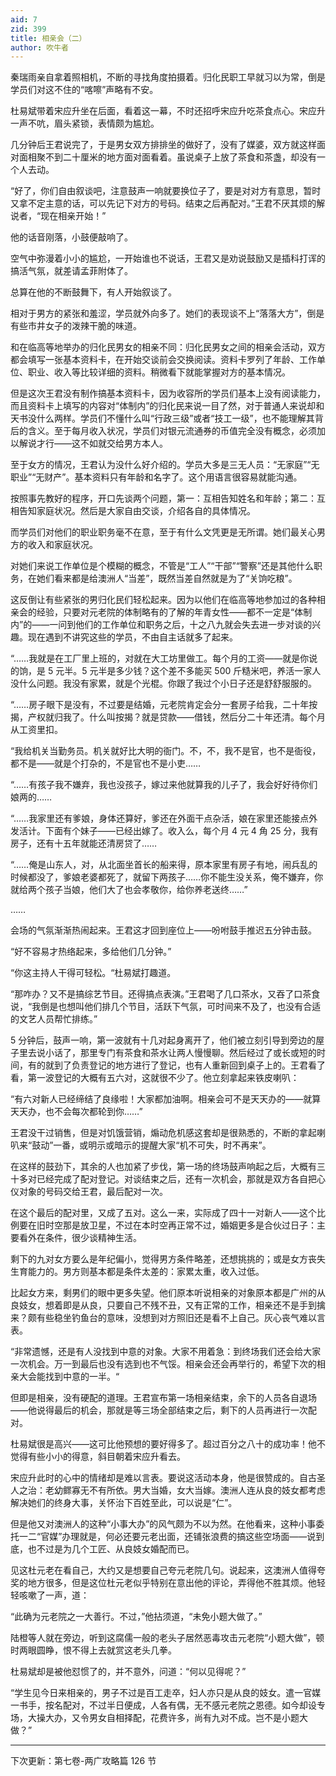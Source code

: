 ```yaml
---
aid: 7
zid: 399
title: 相亲会（二）
author: 吹牛者
---
```


秦瑞雨亲自拿着照相机，不断的寻找角度拍摄着。归化民职工早就习以为常，倒是学员们对这不住的“喀嚓”声略有不安。

杜易斌带着宋应升坐在后面，看着这一幕，不时还招呼宋应升吃茶食点心。宋应升一声不吭，眉头紧锁，表情颇为尴尬。

几分钟后王君说完了，于是男女双方排排坐的做好了，没有了媒婆，双方就这样面对面相聚不到二十厘米的地方面对面看着。虽说桌子上放了茶食和茶盏，却没有一个人去动。

“好了，你们自由叙谈吧，注意鼓声一响就要换位子了，要是对对方有意思，暂时又拿不定主意的话，可以先记下对方的号码。结束之后再配对。”王君不厌其烦的解说者，“现在相亲开始！”

他的话音刚落，小鼓便敲响了。

空气中弥漫着小小的尴尬，一开始谁也不说话，王君又是劝说鼓励又是插科打诨的搞活气氛，就差请孟菲附体了。

总算在他的不断鼓舞下，有人开始叙谈了。

相对于男方的紧张和羞涩，学员就外向多了。她们的表现谈不上“落落大方”，倒是有些市井女子的泼辣干脆的味道。

和在临高等地举办的归化民男女的相亲不同：归化民男女之间的相亲会活动，双方都会填写一张基本资料卡，在开始交谈前会交换阅读。资料卡罗列了年龄、工作单位、职业、收入等比较详细的资料。稍微看下就能掌握对方的基本情况。

但是这次王君没有制作搞基本资料卡，因为收容所的学员们基本上没有阅读能力，而且资料卡上填写的内容对“体制内”的归化民来说一目了然，对于普通人来说却和天书没什么两样。学员们不懂什么叫“行政三级”或者“技工一级”，也不能理解其背后的含义。至于每月收入状况，学员们对银元流通券的币值完全没有概念，必须加以解说才行――这不如就交给男方本人。

至于女方的情况，王君认为没什么好介绍的。学员大多是三无人员：“无家庭”“无职业”“无财产”。基本资料只有年龄和名字了。这个用语言很容易就能沟通。

按照事先教好的程序，开口先谈两个问题，第一：互相告知姓名和年龄；第二：互相告知家庭状况。然后是大家自由交谈，介绍各自的具体情况。

而学员们对他们的职业职务毫不在意，至于有什么文凭更是无所谓。她们最关心男方的收入和家庭状况。

对她们来说工作单位是个模糊的概念，不管是“工人”“干部”“警察”还是其他什么职务，在她们看来都是给澳洲人“当差”，既然当差自然就是为了“关饷吃粮”。

这反倒让有些紧张的男归化民们轻松起来。因为以他们在临高等地参加过的各种相亲会的经验，只要对元老院的体制略有的了解的年青女性――都不一定是“体制内”的――一问到他们的工作单位和职务之后，十之八九就会失去进一步对谈的兴趣。现在遇到不讲究这些的学员，不由自主话就多了起来。

“……我就是在工厂里上班的，对就在大工坊里做工。每个月的工资――就是你说的饷，是 5 元半。5 元半是多少钱？这个差不多能买 500 斤糙米吧，养活一家人没什么问题。我没有家累，就是个光棍。你跟了我过个小日子还是舒舒服服的。

“……房子眼下是没有，不过要是结婚，元老院肯定会分一套房子给我，二十年按揭，产权就归我了。什么叫按揭？就是贷款――借钱，然后分二十年还清。每个月从工资里扣。

“我给机关当勤务员。机关就好比大明的衙门。不，不，我不是官，也不是衙役，都不是――就是个打杂的，不是官也不是小吏……

“……有孩子我不嫌弃，我也没孩子，嫁过来他就算我的儿子了，我会好好待你们娘两的……

“……我家里还有爹娘，身体还算好，爹还在外面干点杂活，娘在家里还能接点外发活计。下面有个妹子――已经出嫁了。收入么，每个月 4 元 4 角 25 分，我有房子，还有十五年就能还清房贷了……

“……俺是山东人，对，从北面坐首长的船来得，原本家里有房子有地，闹兵乱的时候都没了，爹娘老婆都死了，就留下两孩子……你不能生没关系，俺不嫌弃，你就给两个孩子当娘，他们大了也会孝敬你，给你养老送终……”

……

会场的气氛渐渐热闹起来。王君这才回到座位上――吩咐鼓手推迟五分钟击鼓。

“好不容易才热络起来，多给他们几分钟。”

“你这主持人干得可轻松。“杜易斌打趣道。

“那咋办？又不是搞综艺节目。还得搞点表演。”王君喝了几口茶水，又吞了口茶食说，“我倒是也想叫他们排几个节目，活跃下气氛，可时间来不及了，也没有合适的文艺人员帮忙排练。”

5 分钟后，鼓声一响，第一波就有十几对起身离开了，他们被立刻引导到旁边的屋子里去说小话了，那里专门有茶食和茶水让两人慢慢聊。然后经过了或长或短的时间，有的就到了负责登记的地方进行了登记，也有人重新回到桌子上的。王君看了看，第一波登记的大概有五六对，这就很不少了。他立刻拿起来铁皮喇叭：

“有六对新人已经缔结了良缘啦！大家都加油啊。相亲会可不是天天办的――就算天天办，也不会每次都轮到你……”

王君没干过销售，但是对饥饿营销，煽动危机感这套却是很熟悉的，不断的拿起喇叭来“鼓动”一番，或明示或暗示的提醒大家“机不可失，时不再来”。

在这样的鼓劲下，其余的人也加紧了步伐，第一场的终场鼓声响起之后，大概有三十多对已经完成了配对登记。对谈结束之后，还有一次机会，那就是双方各自把心仪对象的号码交给王君，最后配对一次。

在这个最后的配对里，又成了五对。这么一来，实际成了四十一对新人――这个比例要在旧时空那是放卫星，不过在本时空再正常不过，婚姻更多是合伙过日子：主要看外在条件，很少谈精神生活。

剩下的九对女方要么是年纪偏小，觉得男方条件略差，还想挑挑的；或是女方丧失生育能力的。男方则基本都是条件太差的：家累太重，收入过低。

比起女方来，剩男们的眼中更多失望。他们原本听说相亲的对象原本都是广州的从良妓女，想着即是从良，只要自己不残不丑，又有正常的工作，相亲还不是手到擒来？颇有些稳坐钓鱼台的意味，没想到对方照旧还是看不上自己。灰心丧气难以言表。

“非常遗憾，还是有人没找到中意的对象。大家不用着急：到终场我们还会给大家一次机会。万一到最后也没有选到也不气馁。相亲会还会再举行的，希望下次的相亲大会能找到中意的一半。“

但即是相亲，没有硬配的道理。王君宣布第一场相亲结束，余下的人员各自退场――他说得最后的机会，那就是等三场全部结束之后，剩下的人员再进行一次配对。

杜易斌很是高兴――这可比他预想的要好得多了。超过百分之八十的成功率！他不觉得有些小小的得意，斜目朝着宋应升看去。

宋应升此时的心中的情绪却是难以言表。要说这活动本身，他是很赞成的。自古圣人之治：老幼鳏寡无不有所依。男大当婚，女大当嫁。澳洲人连从良的妓女都考虑解决她们的终身大事，关怀治下百姓至此，可以说是“仁”。

但是他又对澳洲人的这种“小事大办”的风气颇为不以为然。在他看来，这种小事委托一二“官媒”办理就是，何必还要元老出面，还铺张浪费的搞这些空场面――说到底，也不过是为几个工匠、从良妓女婚配而已。

见这杜元老在看自己，大约又是想要自己夸元老院几句。说起来，这澳洲人值得夸奖的地方很多，但是这位杜元老似乎特别在意出他的评论，弄得他不胜其烦。他轻轻咳嗽了一声，道：

“此确为元老院之一大善行。不过，”他拈须道，“未免小题大做了。”

陆橙等人就在旁边，听到这腐儒一般的老头子居然恶毒攻击元老院“小题大做”，顿时两眼圆睁，恨不得上去就赏这老头几拳。

杜易斌却是被他怼惯了的，并不意外，问道：“何以见得呢？”

“学生见今日来相亲的，男子不过是百工走卒，妇人亦只是从良的妓女。遣一官媒一书手，按名配对，不过半日便成，人各有偶，无不感元老院之恩德。如今却设专场，大操大办，又令男女自相择配，花费许多，尚有九对不成。岂不是小题大做？”

---

下次更新：第七卷-两广攻略篇 126 节

